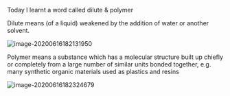 Today I learnt a word called dilute & polymer



Dilute means (of a liquid) weakened by the addition of water or another solvent.

![image-20200616182131950](E:\github\ninagu2010.github.io\images\image-20200616182131950.png)



Polymer means a substance which has a molecular structure built up chiefly or completely from a large number of similar units bonded together, e.g. many synthetic organic materials used as plastics and resins

![image-20200616182324679](E:\github\ninagu2010.github.io\images\image-20200616182324679.png)